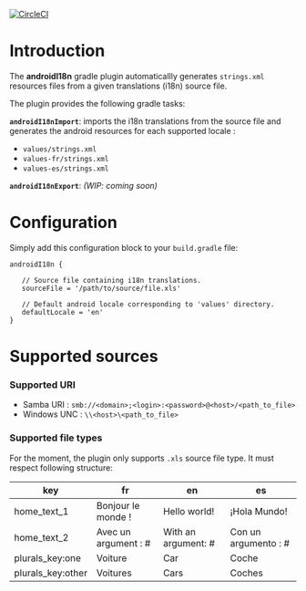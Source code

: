 [![CircleCI](https://circleci.com/gh/denis-colliot/gradle-android-i18n.svg?style=svg)](https://circleci.com/gh/denis-colliot/gradle-android-i18n)

# Introduction

The **androidI18n** gradle plugin automaticallly generates `strings.xml`
resources files from a given translations (i18n) source file.

The plugin provides the following gradle tasks:

**`androidI18nImport`**: imports the i18n translations from the source file and generates the android resources for each supported locale :
- `values/strings.xml`
- `values-fr/strings.xml`
- `values-es/strings.xml`

**`androidI18nExport`**: *(WIP: coming soon)*


# Configuration

Simply add this configuration block to your `build.gradle` file:
```
androidI18n {

   // Source file containing i18n translations.
   sourceFile = '/path/to/source/file.xls'
   
   // Default android locale corresponding to 'values' directory.
   defaultLocale = 'en'
}
```


# Supported sources

### Supported URI 
- Samba URI : `smb://<domain>;<login>:<password>@<host>/<path_to_file>`
- Windows UNC : `\\<host>\<path_to_file>`

### Supported file types
For the moment, the plugin only supports `.xls` source file type. It must respect following structure:

| key | fr | en | es |
|-----|----|----|----|
| home_text_1 | Bonjour le monde ! | Hello world! | ¡Hola Mundo! |
| home_text_2 | Avec un argument : # | With an argument: # | Con un argumento : # |
| plurals_key:one | Voiture | Car | Coche |
| plurals_key:other | Voitures | Cars | Coches |